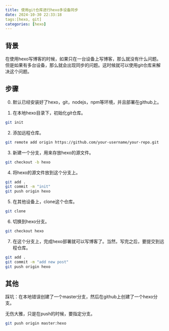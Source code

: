```yaml
---
title: 使用git仓库进行hexo多设备同步
date: 2024-10-30 22:33:18
tags:[hexo, git]
categories: [hexo]
---
```


## 背景

在使用hexo写博客的时候，如果只在一台设备上写博客，那么就没有什么问题。但是如果有多台设备，那么就会出现同步的问题。这时候就可以使用git仓库来解决这个问题。

## 步骤

0. 默认已经安装好了hexo，git，nodejs，npm等环境，并且部署在github上。

1. 在本地hexo目录下，初始化git仓库。

```bash
git init
```

2. 添加远程仓库。

```bash
git remote add origin https://github.com/your-username/your-repo.git
```

3. 新建一个分支，用来存放hexo的源文件。

```bash
git checkout -b hexo
```

4. 将hexo的源文件放到这个分支上。

```bash
git add .
git commit -m "init"
git push origin hexo
```

5. 在其他设备上，clone这个仓库。

```bash
git clone
```

6. 切换到hexo分支。

```bash
git checkout hexo
```

7. 在这个分支上，完成hexo部署就可以写博客了。当然，写完之后，要提交到远程仓库。

```bash
git add .
git commit -m "add new post"
git push origin hexo
```

## 其他

踩坑：在本地错误创建了一个master分支，然后在github上创建了一个hexo分支。

无伤大雅，只是在push的时候，要指定分支。

```bash
git push origin master:hexo
```
